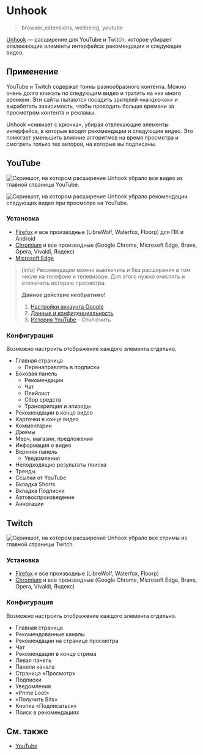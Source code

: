 # Unhook
> browser_extensions, wellbeing, youtube

[Unhook](https://unhook.app) — расширение для YouTube и Twitch, которое убирает
отвлекающие элементы интерфейса: рекомендации и следующие видео.

## Применение

YouTube и Twitch содержат тонны разнообразного контента. Можно очень долго
кликать по следующим видео и тратить на них много времени. Эти сайты пытаются
посадить зрителей «на крючок» и выработать зависимость, чтобы проводить больше
времени за просмотром контента и рекламы.

Unhook «снимает с крючка», убирая отвлекающие элементы интерфейса, в которые
входят рекомендации и следующие видео. Это помогает уменьшить влияние алгоритмов
на время просмотра и смотреть только тех авторов, на которые вы подписаны.

## YouTube

![Скриншот, на котором расширение Unhook убрало все видео из главной страницы
YouTube.](/media/unhook.jpg)

![Скриншот, на котором расширение Unhook убрало рекомендации следующих видео
при просмотре на YouTube.](/media/unhook_youtube.jpg)

### Установка

- [Firefox](https://addons.mozilla.org/firefox/addon/youtube-recommended-videos)
и все производные (LibreWolf, Waterfox, Floorp) для ПК и Android
- [Chromium](https://chrome.google.com/webstore/detail/unhook-remove-youtube-rec/khncfooichmfjbepaaaebmommgaepoid)
и все производные (Google Chrome, Microsoft Edge, Brave, Opera, Vivaldi, Яндекс)
- [Microsoft Edge](https://microsoftedge.microsoft.com/addons/detail/unhook-remove-youtube-r/hebpjnnclppdnfghdnmhgdljmjpfhggk)

> [info]
> Рекомендации можно выключить и без расширения в том числе на
> телефоне и телевизоре. Для этого нужно очистить и отключить историю просмотра.
>
> **Данное действие необратимо!**
>
> 1. [Настройки аккаунта Google](https://myaccount.google.com)
> 2. [Данные и конфиденциальность](https://myaccount.google.com/data-and-privacy)
> 3. [История YouTube](https://myactivity.google.com/activitycontrols?settings=youtube) - Отключить

### Конфигурация

Возможно настроить отображение каждого элемента отдельно.

- Главная страница
    - Перенаправлять в подписки
- Боковая панель
    - Рекомендации
    - Чат
    - Плейлист
    - Сбор средств
    - Транскрипция и эпизоды
- Рекомендации в конце видео
- Карточки в конце видео
- Комментарии
- Джемы
- Мерч, магазин, предложения
- Информация о видео
- Верхняя панель
    - Уведомления
- Неподходящие результаты поиска
- Тренды
- Ссылки от YouTube
- Вкладка Shorts
- Вкладка Подписки
- Автовоспроизведение
- Аннотации

## Twitch

![Скриншот, на котором расширение Unhook убрало все стримы из главной страницы
Twitch.](/media/unhook_twitch.jpg)

### Установка

- [Firefox](https://addons.mozilla.org/ru/firefox/addon/remove-twitch-recommendations)
и все производные (LibreWolf, Waterfox, Floorp)
- [Chromium](https://chrome.google.com/webstore/detail/remove-twitch-recommended/kgoadafofbfjlfofcogilchhnabiffnh)
и все производные (Google Chrome, Microsoft Edge, Brave, Opera, Vivaldi, Яндекс)

### Конфигурация

Возможно настроить отображение каждого элемента отдельно.

- Главная страница
- Рекомендованные каналы
- Рекомендации на странице просмотра
- Чат
- Рекомендации в конце стрима
- Левая панель
- Панели канала
- Страница «Просмотр»
- Подписки
- Уведомления
- «Prime Loot»
- «Получить Bits»
- Кнопка «Подписаться»
- Поиск в рекомендациях

## См. также
- [YouTube](/wiki/youtube.html)
